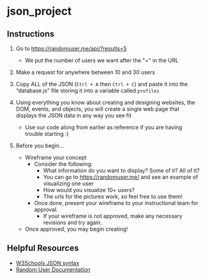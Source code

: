# json_project

## Instructions
1. Go to https://randomuser.me/api/?results=5

   - We put the number of users we want after the "=" in the URL

2. Make a request for anywhere between 10 and 30 users

3. Copy ALL of the JSON (`Ctrl + A` then `Ctrl + C`) and paste it into the “database.js” file storing it into a variable called `profiles`

4. Using everything you know about creating and designing websites, the DOM, events, and objects, you will create a single web page that displays the JSON data in any way you see fit

   - Use our code along from earlier as reference if you are having trouble starting :)

5. Before you begin…

   - Wireframe your concept
     - Consider the following:
       - What information do you want to display? Some of it? All of it?
       - You can go to https://randomuser.me/ and see an example of visualizing one user
       - How would you visualize 10+ users?
       - The urls for the pictures work, so feel free to use them!
     - Once done, present your wireframe to your instructional team for approval.
       - If your wireframe is not approved, make any necessary revisions and try again.
   - Once approved, you may begin creating!

## Helpful Resources
- [W3Schools JSON syntax](https://www.w3schools.com/js/js_json_syntax.asp)
- [Random User Documentation](https://randomuser.me/documentation)
